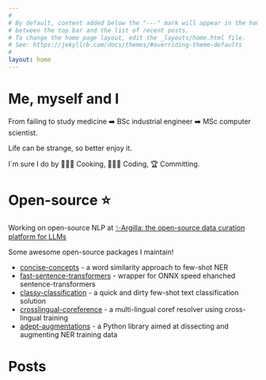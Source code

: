 ```yaml
---
#
# By default, content added below the "---" mark will appear in the home page
# between the top bar and the list of recent posts.
# To change the home page layout, edit the _layouts/home.html file.
# See: https://jekyllrb.com/docs/themes/#overriding-theme-defaults
#
layout: home
---
```

# Me, myself and I

From failing to study medicine ➡️ BSc industrial engineer ➡️ MSc computer scientist.

Life can be strange, so better enjoy it.

I´m sure I do by 👨🏽‍🍳 Cooking, 👨🏽‍💻 Coding, 🏆 Committing.

# Open-source ⭐️

Working on open-source NLP at [✨Argilla: the open-source data curation platform for LLMs](https://github.com/argilla-io/argilla/)

Some awesome open-source packages I maintain!

- [concise-concepts](https://github.com/Pandora-Intelligence/concise-concepts) - a word similarity approach to few-shot NER
- [fast-sentence-transformers](https://github.com/Pandora-Intelligence/fast-sentence-transformers) - wrapper for ONNX speed ehanched sentence-transformers
- [classy-classification](https://github.com/Pandora-Intelligence/classy-classification) - a quick and dirty few-shot text classification solution
- [crosslingual-coreference](https://github.com/Pandora-Intelligence/crosslingual-coreference) - a multi-lingual coref resolver using cross-lingual training
- [adept-augmentations](https://github.com/argilla-io/adept-augmentations) - a Python library aimed at dissecting and augmenting NER training data

# Posts


